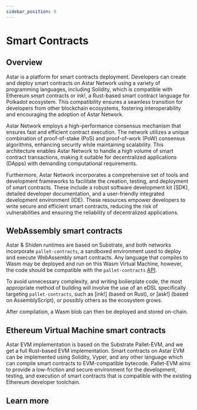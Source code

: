 ```yaml
---
sidebar_position: 9
---
```


# Smart Contracts

## Overview

Astar is a platform for smart contracts deployment.  Developers can create and deploy smart contracts on Astar Network using a variety of programming languages, including Solidity, which is compatible with Ethereum smart contracts or ink!, a Rust-based smart contract language for Polkadot ecosystem. This compatibility ensures a seamless transition for developers from other blockchain ecosystems, fostering interoperability and encouraging the adoption of Astar Network.

Astar Network employs a high-performance consensus mechanism that ensures fast and efficient contract execution. The network utilizes a unique combination of proof-of-stake (PoS) and proof-of-work (PoW) consensus algorithms, enhancing security while maintaining scalability. This architecture enables Astar Network to handle a high volume of smart contract transactions, making it suitable for decentralized applications (DApps) with demanding computational requirements.

Furthermore, Astar Network incorporates a comprehensive set of tools and development frameworks to facilitate the creation, testing, and deployment of smart contracts. These include a robust software development kit (SDK), detailed developer documentation, and a user-friendly integrated development environment (IDE). These resources empower developers to write secure and efficient smart contracts, reducing the risk of vulnerabilities and ensuring the reliability of decentralized applications.

## WebAssembly smart contracts

Astar & Shiden runtimes are based on Substrate, and both networks incorporate `pallet-contracts`, a sandboxed environment used to deploy and execute WebAssembly smart contracts. Any language that compiles to Wasm may be deployed and run on this Wasm Virtual Machine, however, the code should be compatible with the `pallet-contracts` [API](https://docs.rs/pallet-contracts/latest/pallet_contracts/api_doc/trait.Current.html).

To avoid unnecessary complexity, and writing boilerplate code, the most appropriate method of building will involve the use of an eDSL specifically targeting `pallet-contracts`, such as [ink!] (based on Rust), or [ask!] (based on AssemblyScript), or possibly others as the ecosystem grows.

After compilation, a Wasm blob can then be deployed and stored on-chain.

## Ethereum Virtual Machine smart contracts

Astar EVM implementation is based on the Substrate Pallet-EVM, and we get a full Rust-based EVM implementation.
Smart contracts on Astar EVM can be implemented using Solidity, Vyper, and any other language which can compile smart contracts to EVM-compatible bytecode. Pallet-EVM aims to provide a low-friction and secure environment for the development, testing, and execution of smart contracts that is compatible with the existing Ethereum developer toolchain.

## Learn more
